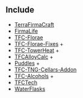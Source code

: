 ## Include

- [TerraFirmaCraft](https://github.com/TerraFirmaCraft/TerraFirmaCraft)
- [FirmaLife](https://github.com/eerussianguy/firmalife)
- [TFC-Florae](https://github.com/Verph/TFC-Florae)
- [TFC-Florae-Fixes](https://github.com/BananaFructa/TFC-Florae-Fixes) +
- [TFC-TowerHeat](https://github.com/BananaFructa/TFC-TowerHeat) +
- [TFCAlloyCalc](https://github.com/Quarris/TFCAlloyCalc) +
- [Puddles](https://github.com/OrderedChaos-Dev/Puddles) +
- [TFC-TNG-Cellars-Addon](https://github.com/russellShyvers/TFC-TNG-Cellars-Addon)
- [TFC-Alcohols](https://github.com/Lumintorious/TFC-Alcohols) +
- [TFCTech](https://github.com/TFC-Metallum/TFCTech)
- [WaterFlasks](https://github.com/Gaelmare/WaterFlasks)
